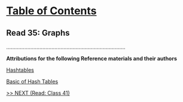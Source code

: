 # [Table of Contents](https://wondwosentsige.github.io/code-401-reading-notes/Home)

## Read 35: Graphs




...............................................................................

__Attributions for the following Reference materials and their authors__

[Hashtables](https://codefellows.github.io/common_curriculum/data_structures_and_algorithms/Code_401/class-30/resources/Hashtables.html)

[Basic of Hash Tables](https://www.hackerearth.com/practice/data-structures/hash-tables/basics-of-hash-tables/tutorial/)

[>> NEXT (Read: Class 41)](https://wondwosentsige.github.io/code-401-reading-note/class-41)